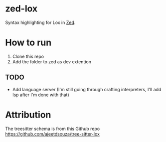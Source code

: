 # zed-lox

Syntax highlighting for Lox in [Zed](https://github.com/zed-industries/zed).

# How to run

1. Clone this repo
2. Add the folder to zed as dev extention

## TODO

- Add language server (I'm still going through crafting interpreters, I'll add lsp after I'm done with that)


# Attribution
The treesitter schema is from this Github repo https://github.com/ajeetdsouza/tree-sitter-lox

